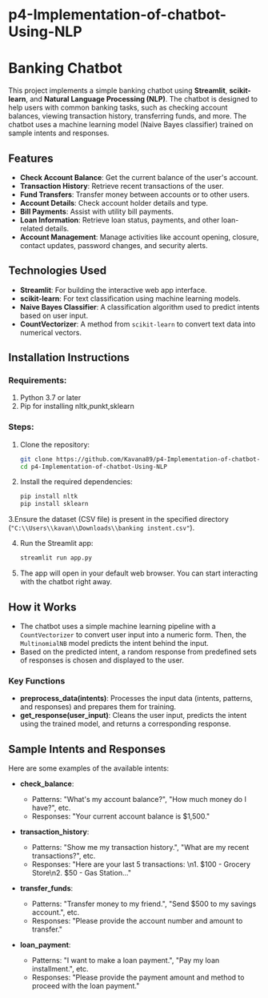 # p4-Implementation-of-chatbot-Using-NLP

# Banking Chatbot

This project implements a simple banking chatbot using **Streamlit**, **scikit-learn**, and **Natural Language Processing (NLP)**. The chatbot is designed to help users with common banking tasks, such as checking account balances, viewing transaction history, transferring funds, and more. The chatbot uses a machine learning model (Naive Bayes classifier) trained on sample intents and responses.

## Features
- **Check Account Balance**: Get the current balance of the user's account.
- **Transaction History**: Retrieve recent transactions of the user.
- **Fund Transfers**: Transfer money between accounts or to other users.
- **Account Details**: Check account holder details and type.
- **Bill Payments**: Assist with utility bill payments.
- **Loan Information**: Retrieve loan status, payments, and other loan-related details.
- **Account Management**: Manage activities like account opening, closure, contact updates, password changes, and security alerts.
  
## Technologies Used
- **Streamlit**: For building the interactive web app interface.
- **scikit-learn**: For text classification using machine learning models.
- **Naive Bayes Classifier**: A classification algorithm used to predict intents based on user input.
- **CountVectorizer**: A method from `scikit-learn` to convert text data into numerical vectors.

## Installation Instructions

### Requirements:
1. Python 3.7 or later
2. Pip for installing nltk,punkt,sklearn

### Steps:
1. Clone the repository:
    ```bash
    git clone https://github.com/Kavana89/p4-Implementation-of-chatbot-Using-NLP.git
    cd p4-Implementation-of-chatbot-Using-NLP
    ```

2. Install the required dependencies:
    ```bash
    pip install nltk
    pip install sklearn
    ```

3.Ensure the dataset (CSV file) is present in the specified directory (`"C:\\Users\\kavan\\Downloads\\banking instent.csv"`). 

4. Run the Streamlit app:
    ```bash
    streamlit run app.py
    ```

5. The app will open in your default web browser. You can start interacting with the chatbot right away.

## How it Works
- The chatbot uses a simple machine learning pipeline with a `CountVectorizer` to convert user input into a numeric form. Then, the `MultinomialNB` model predicts the intent behind the input.
- Based on the predicted intent, a random response from predefined sets of responses is chosen and displayed to the user.
  
### Key Functions
- **preprocess_data(intents)**: Processes the input data (intents, patterns, and responses) and prepares them for training.
- **get_response(user_input)**: Cleans the user input, predicts the intent using the trained model, and returns a corresponding response.

## Sample Intents and Responses
Here are some examples of the available intents:

- **check_balance**:
    - Patterns: "What's my account balance?", "How much money do I have?", etc.
    - Responses: "Your current account balance is $1,500."

- **transaction_history**:
    - Patterns: "Show me my transaction history.", "What are my recent transactions?", etc.
    - Responses: "Here are your last 5 transactions: \n1. $100 - Grocery Store\n2. $50 - Gas Station..."

- **transfer_funds**:
    - Patterns: "Transfer money to my friend.", "Send $500 to my savings account.", etc.
    - Responses: "Please provide the account number and amount to transfer."

- **loan_payment**:
    - Patterns: "I want to make a loan payment.", "Pay my loan installment.", etc.
    - Responses: "Please provide the payment amount and method to proceed with the loan payment."

